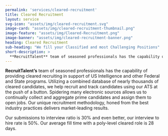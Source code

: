 ```yaml
---
permalink: 'services/cleared-recruitment'
title: Cleared Recruitment 
layout: service
svg-icon: "assets/img/cleared-recruitment.svg"
image-card: "assets/img/cleared-recruitment-thumbnail.png"
image-feature: "assets/img/Cleared-Recruitment.png"
image-banner: "assets/img/cleared-recruitment-banner.png"
heading: Cleared Recruitment 
sub-heading: "We fill your Classified and most Challenging Positions"
short-description: >
  **RecruitTalent** team of seasoned professionals has the capability of providing cleared recruiting in support of US Intelligence and other Federal and State programs. Utilizing a combined database of nearly thousands of cleared candidates, we help recruit and track candidates using our ATS at the push of a button.
---
```

**RecruitTalent’s** team of seasoned professionals has the capability of providing cleared recruiting in support of US Intelligence and other Federal and State programs. Utilizing a combined database of nearly thousands of cleared candidates, we help recruit and track candidates using our ATS at the push of a button. Spidering many electronic sources allows us to continually collect and aggregate prime candidates and assign them to open jobs. Our unique recruitment methodology, honed from the best industry practices delivers market-leading results.

Our submissions to interview ratio is 30% and even better, our interview to hire rate is 50%. Our average fill time with a poly-level cleared role is 28 days.